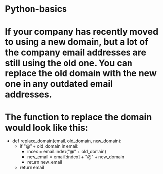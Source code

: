 # Python-basics



# If your company has recently moved to using a new domain, but a lot of the company email addresses are still using the old one. You can replace the old domain with the new one in any outdated email addresses. 
# The function to replace the domain would look like this:

- def replace_domain(email, old_domain, new_domain):
  - if "@" + old_domain in email:
    - index = email.index("@" + old_domain)
    - new_email = email[:index] + "@" + new_domain
    - return new_email
  - return email


